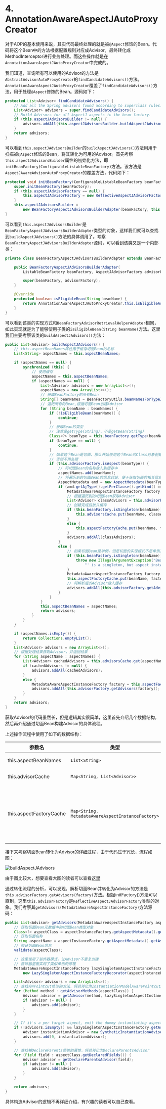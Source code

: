 # 4. AnnotationAwareAspectJAutoProxyCreator

对于AOP的基本使用来说，其实代码最终处理的就是被`@Aspect`修饰的Bean。代码将这个Bean中的方法根据配置规则对应成Advisor，最终转化成MethodInterceptor进行业务处理。而这些操作就是在`AnnotationAwareAspectJAutoProxyCreator`中完成的。

我们知道，查询所有可以使用的Advisor的方法是`AbstractAdvisorAutoProxyCreator`的`findCandidateAdvisors()`方法。`AnnotationAwareAspectJAutoProxyCreator`覆盖了`findCandidateAdvisors()`方法，用于处理`@Aspect`修饰的Bean。源码如下：

```java
protected List<Advisor> findCandidateAdvisors() {
    // Add all the Spring advisors found according to superclass rules.
    List<Advisor> advisors = super.findCandidateAdvisors();
    // Build Advisors for all AspectJ aspects in the bean factory.
    if (this.aspectJAdvisorsBuilder != null) {
        advisors.addAll(this.aspectJAdvisorsBuilder.buildAspectJAdvisors());
    }
    return advisors;
}
```

可以看到`this.aspectJAdvisorsBuilder`的`buildAspectJAdvisors()`方法用用于扫描被`@Aspect`修饰的Bean，将其转化为可用的Advisor。首先考察`this.aspectJAdvisorsBuilder`属性的初始化方法，即`initBeanFactory(ConfigurableListableBeanFactory)`方法。该方法是`AspectJAwareAdvisorAutoProxyCreator`的覆盖方法，代码如下：

```java
protected void initBeanFactory(ConfigurableListableBeanFactory beanFactory) {
    super.initBeanFactory(beanFactory);
    if (this.aspectJAdvisorFactory == null) {
        this.aspectJAdvisorFactory = new ReflectiveAspectJAdvisorFactory(beanFactory);
    }
    this.aspectJAdvisorsBuilder =
        new BeanFactoryAspectJAdvisorsBuilderAdapter(beanFactory, this.aspectJAdvisorFactory);
}
```

可以看到`this.aspectJAdvisorsBuilder`是`BeanFactoryAspectJAdvisorsBuilderAdapter`类型的对象，这样我们就可以查找到`buildAspectJAdvisors()`方法的具体调用了，考察`BeanFactoryAspectJAdvisorsBuilderAdapter`源码，可以看到该类又是一个内部类：

```java
private class BeanFactoryAspectJAdvisorsBuilderAdapter extends BeanFactoryAspectJAdvisorsBuilder {

    public BeanFactoryAspectJAdvisorsBuilderAdapter(
        ListableBeanFactory beanFactory, AspectJAdvisorFactory advisorFactory) {

        super(beanFactory, advisorFactory);
    }

    @Override
    protected boolean isEligibleBean(String beanName) {
        return AnnotationAwareAspectJAutoProxyCreator.this.isEligibleAspectBean(beanName);
    }
}
```

可以看到该类的实现方式和`BeanFactoryAdvisorRetrievalHelperAdapter`相同，如此实现就是为了能够使用子类的`isEligibleBean(String beanName)`方法。这里我们主要考察该类的`buildAspectJAdvisors()`方法：

```java
public List<Advisor> buildAspectJAdvisors() {
    // this.aspectBeanNames属性用于缓存切面Bean的名称
    List<String> aspectNames = this.aspectBeanNames;

    if (aspectNames == null) {
        synchronized (this) {
            // 使用缓存
            aspectNames = this.aspectBeanNames;
            if (aspectNames == null) {
                List<Advisor> advisors = new ArrayList<>();
                aspectNames = new ArrayList<>();
                // 获取BeanFactory的所有Bean
                String[] beanNames = BeanFactoryUtils.beanNamesForTypeIncludingAncestors(this.beanFactory, Object.class, true, false);
                // 遍历所有的Bean,根据切面Bean创建Advisor
                for (String beanName : beanNames) {
                    if (!isEligibleBean(beanName)) {
                        continue;
                    }
                    // 获取Bean的类型
                    // 注意是getType(String)，不是getBean(String)
                    Class<?> beanType = this.beanFactory.getType(beanName);
                    if (beanType == null) {
                        continue;
                    }
                    // 如果这个Bean是切面，那么开始使用这个Bean的Class对象创建Advisor
                    // 否则不用处理
                    if (this.advisorFactory.isAspect(beanType)) {  
                        // 将切面Bean的名称放入到缓存中
                        aspectNames.add(beanName);
                        // 将遍历到的切面Bean的信息封装，便于获取切面的相关信息
                        AspectMetadata amd = new AspectMetadata(beanType, beanName);
                        if (amd.getAjType().getPerClause().getKind() == PerClauseKind.SINGLETON) {
                            MetadataAwareAspectInstanceFactory factory = new BeanFactoryAspectInstanceFactory(this.beanFactory, beanName);
                            // 根据遍历到的切面Bean获取Advisor
                            List<Advisor> classAdvisors = this.advisorFactory.getAdvisors(factory);
                            // 创建完成后放入缓存
                            if (this.beanFactory.isSingleton(beanName)) {
                                this.advisorsCache.put(beanName, classAdvisors);
                            }
                            else {
                                this.aspectFactoryCache.put(beanName, factory);
                            }
                            advisors.addAll(classAdvisors);
                        }
                        else {
                            // 如果切面Bean是单例，但是切面的实现模式不是单例，则由此处处理
                            if (this.beanFactory.isSingleton(beanName)) {
                                throw new IllegalArgumentException("Bean with name '" + beanName +
                                    "' is a singleton, but aspect instantiation model is not singleton");
                            }
                            MetadataAwareAspectInstanceFactory factory = new PrototypeAspectInstanceFactory(this.beanFactory, beanName);
                            this.aspectFactoryCache.put(beanName, factory);
                            // 将解析后的Advisor放入缓存
                            advisors.addAll(this.advisorFactory.getAdvisors(factory));
                        }
                    }
                }
                this.aspectBeanNames = aspectNames;
                return advisors;
            }
        }
    }

    if (aspectNames.isEmpty()) {
        return Collections.emptyList();
    }
    List<Advisor> advisors = new ArrayList<>();
    // 根据处理结果获取Advisor，并返回结果
    for (String aspectName : aspectNames) {
        List<Advisor> cachedAdvisors = this.advisorsCache.get(aspectName);
        if (cachedAdvisors != null) {
            advisors.addAll(cachedAdvisors);
        }
        else {
            MetadataAwareAspectInstanceFactory factory = this.aspectFactoryCache.get(aspectName);
            advisors.addAll(this.advisorFactory.getAdvisors(factory));
        }
    }
    return advisors;
}
```

获取Advisor的代码虽然长，但是逻辑其实很简单，这里首先介绍几个数据结构，然后再介绍通过切面Bean构建Advisor的具体流程。

上述操作流程中使用了如下的数据结构：

参数名|类型|功能
---|---|---
this.aspectBeanNames|`List<String>`|该集合用于保存所有切面Bean的名称，避免重复解析
this.advisorCache|`Map<String, List<Advisor>>`|该集合用于缓存根据切面Bean创建的Advisor
this.aspectFactoryCache|`Map<String, MetadataAwareAspectInstanceFactory>`|该集合用于缓存根据切面Bean创建的Advisor，与`this.advisorCache`的区别就是，有些切面Bean不是单例的，无法根据名字直接进行获取，因此只能存在创建对象里，等到使用Advisor时，可以根据`MetadataAwareAspectInstanceFactory`直接创建。

接下来考察切面Bean转化为Advisor的详细过程，由于代码过于冗长，流程如图：

![buildAspectJAdvisors](./buildAspectJAdvisors.png)

由于图比较大，想要查看大图的读者可以查看[这里](https://drive.google.com/file/d/1h7dM1hvBv7L6wBOaHirWExtKAwqLJm1b/view?usp=sharing)

通过转化流程的分析，可以发现，解析切面Bean并转化为Advisor的方法是`this.advisorFactory.getAdvisors(factory)`方法。根据initFactory()方法可以直到，这里`this.advisorFactory`是`ReflectiveAspectJAdvisorFactory`类型的对象。我们考察其`getAdvisors(MetadataAwareAspectInstanceFactory)`方法源码：

```java
public List<Advisor> getAdvisors(MetadataAwareAspectInstanceFactory aspectInstanceFactory) {
    // 获取切面Bean元数据中的切面Bean类型对象
    Class<?> aspectClass = aspectInstanceFactory.getAspectMetadata().getAspectClass();
    // 获取切面名称
    String aspectName = aspectInstanceFactory.getAspectMetadata().getAspectName();
    // 验证切面Bean信息
    validate(aspectClass);

    // 这里使用了装饰器模式，让Advisor不重复创建
    // 装饰器里面实现了类似单例的原理
    MetadataAwareAspectInstanceFactory lazySingletonAspectInstanceFactory =
        new LazySingletonAspectInstanceFactoryDecorator(aspectInstanceFactory);

    List<Advisor> advisors = new ArrayList<>();
    // 查找非@Pointcut修饰的方法，将其转化为InstantiationModelAwarePointcutAdvisorImpl类型的Advisor
    for (Method method : getAdvisorMethods(aspectClass)) {
        Advisor advisor = getAdvisor(method, lazySingletonAspectInstanceFactory, advisors.size(), aspectName);
        if (advisor != null) {
            advisors.add(advisor);
        }
    }

    // If it's a per target aspect, emit the dummy instantiating aspect.
    if (!advisors.isEmpty() && lazySingletonAspectInstanceFactory.getAspectMetadata().isLazilyInstantiated()) {
        Advisor instantiationAdvisor = new SyntheticInstantiationAdvisor(lazySingletonAspectInstanceFactory);
        advisors.add(0, instantiationAdvisor);
    }

    // 查找被DeclareParents修饰的属性，将其转化为DeclareParentsAdvisor
    for (Field field : aspectClass.getDeclaredFields()) {
        Advisor advisor = getDeclareParentsAdvisor(field);
        if (advisor != null) {
            advisors.add(advisor);
        }
    }

    return advisors;
}
```

具体构造Advisor的逻辑不再详细介绍，有兴趣的读者可以自己查看。
